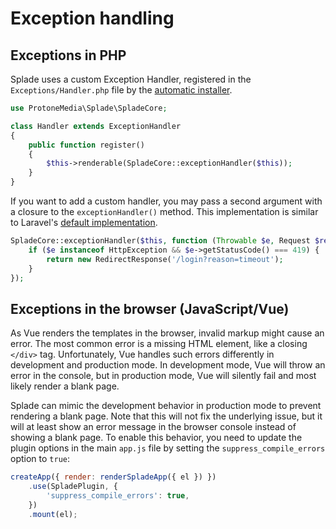 # Exception handling

## Exceptions in PHP

Splade uses a custom Exception Handler, registered in the `Exceptions/Handler.php` file by the [automatic installer](/automatic-installation.md).

```php
use ProtoneMedia\Splade\SpladeCore;

class Handler extends ExceptionHandler
{
    public function register()
    {
        $this->renderable(SpladeCore::exceptionHandler($this));
    }
}
```

If you want to add a custom handler, you may pass a second argument with a closure to the `exceptionHandler()` method. This implementation is similar to Laravel's [default implementation](https://laravel.com/docs/10.x/errors#rendering-exceptions).

```php
SpladeCore::exceptionHandler($this, function (Throwable $e, Request $request) {
    if ($e instanceof HttpException && $e->getStatusCode() === 419) {
        return new RedirectResponse('/login?reason=timeout');
    }
});
```

## Exceptions in the browser (JavaScript/Vue)

As Vue renders the templates in the browser, invalid markup might cause an error. The most common error is a missing HTML element, like a closing `</div>` tag. Unfortunately, Vue handles such errors differently in development and production mode. In development mode, Vue will throw an error in the console, but in production mode, Vue will silently fail and most likely render a blank page.

Splade can mimic the development behavior in production mode to prevent rendering a blank page. Note that this will not fix the underlying issue, but it will at least show an error message in the browser console instead of showing a blank page. To enable this behavior, you need to update the plugin options in the main `app.js` file by setting the `suppress_compile_errors` option to `true`:

```js
createApp({ render: renderSpladeApp({ el }) })
    .use(SpladePlugin, {
        'suppress_compile_errors': true,
    })
    .mount(el);
```